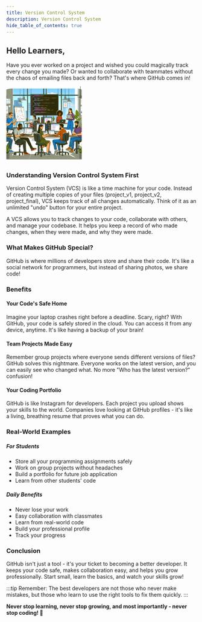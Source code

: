 ```yaml
---
title: Version Control System
description: Version Control System
hide_table_of_contents: true
---
```


## Hello Learners,

Have you ever worked on a project and wished you could magically track every change you made? Or wanted to collaborate with teammates without the chaos of emailing files back and forth? That's where GitHub comes in!

<img src="vcs.png" width="200px"/>

### Understanding Version Control System First

Version Control System (VCS) is like a time machine for your code. Instead of creating multiple copies of your files (project_v1, project_v2, project_final), VCS keeps track of all changes automatically. Think of it as an unlimited "undo" button for your entire project.

A VCS allows you to track changes to your code, collaborate with others, and manage your codebase. It helps you keep a record of who made changes, when they were made, and why they were made.

### What Makes GitHub Special?

GitHub is where millions of developers store and share their code. It's like a social network for programmers, but instead of sharing photos, we share code!

### Benefits

#### Your Code's Safe Home

Imagine your laptop crashes right before a deadline. Scary, right? With GitHub, your code is safely stored in the cloud. You can access it from any device, anytime. It's like having a backup of your brain!

#### Team Projects Made Easy

Remember group projects where everyone sends different versions of files? GitHub solves this nightmare. Everyone works on the latest version, and you can easily see who changed what. No more "Who has the latest version?" confusion!

#### Your Coding Portfolio

GitHub is like Instagram for developers. Each project you upload shows your skills to the world. Companies love looking at GitHub profiles - it's like a living, breathing resume that proves what you can do.

### Real-World Examples

##### For Students

- Store all your programming assignments safely
- Work on group projects without headaches
- Build a portfolio for future job application
- Learn from other students' code

##### Daily Benefits

- Never lose your work
- Easy collaboration with classmates
- Learn from real-world code
- Build your professional profile
- Track your progress

### Conclusion

GitHub isn't just a tool - it's your ticket to becoming a better developer. It keeps your code safe, makes collaboration easy, and helps you grow professionally. Start small, learn the basics, and watch your skills grow!

:::tip
Remember: The best developers are not those who never make mistakes, but those who learn to use the right tools to fix them quickly.
:::

**Never stop learning, never stop growing, and most importantly - never stop coding! 🚀**
